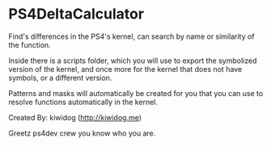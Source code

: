 # PS4DeltaCalculator
Find's differences in the PS4's kernel, can search by name or similarity of the function.

Inside there is a scripts folder, which you will use to export the symbolized version of the kernel, and once more for the kernel that does not have symbols, or a different version.

Patterns and masks will automatically be created for you that you can use to resolve functions automatically in the kernel.

Created By: kiwidog (http://kiwidog.me)

Greetz ps4dev crew you know who you are.
